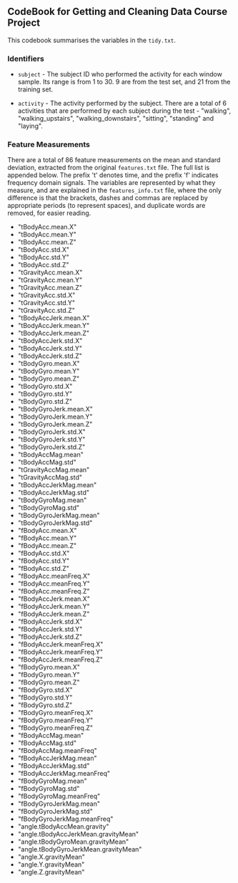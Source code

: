 ## CodeBook for Getting and Cleaning Data Course Project

This codebook summarises the variables in the `tidy.txt`.

### Identifiers

* `subject` - The subject ID who performed the activity for each window sample. Its range is from 1 to 30. 9 are from the test set, and 21 from the training set. 

* `activity` - The activity performed by the subject. There are a total of 6 activities that are performed by each subject during the test - "walking", "walking_upstairs", "walking_downstairs", "sitting", "standing" and "laying". 

### Feature Measurements

There are a total of 86 feature measurements on the mean and standard deviation, extracted from the original `features.txt` file. The full list is appended below. The prefix 't' denotes time, and the prefix 'f' indicates frequency domain signals. The variables are represented by what they measure, and are explained in the `features_info.txt` file, where the only difference is that the brackets, dashes and commas are replaced by appropriate periods (to represent spaces), and duplicate words are removed, for easier reading. 

* "tBodyAcc.mean.X"                    
* "tBodyAcc.mean.Y"                     
* "tBodyAcc.mean.Z"                     
* "tBodyAcc.std.X"                     
* "tBodyAcc.std.Y"                      
* "tBodyAcc.std.Z"                      
* "tGravityAcc.mean.X"                 
* "tGravityAcc.mean.Y"                  
* "tGravityAcc.mean.Z"                  
* "tGravityAcc.std.X"                  
* "tGravityAcc.std.Y"                   
* "tGravityAcc.std.Z"                   
* "tBodyAccJerk.mean.X"                
* "tBodyAccJerk.mean.Y"                 
* "tBodyAccJerk.mean.Z"                 
* "tBodyAccJerk.std.X"                 
* "tBodyAccJerk.std.Y"                  
* "tBodyAccJerk.std.Z"                  
* "tBodyGyro.mean.X"                   
* "tBodyGyro.mean.Y"                    
* "tBodyGyro.mean.Z"                    
* "tBodyGyro.std.X"                    
* "tBodyGyro.std.Y"                     
* "tBodyGyro.std.Z"                     
* "tBodyGyroJerk.mean.X"               
* "tBodyGyroJerk.mean.Y"                
* "tBodyGyroJerk.mean.Z"                
* "tBodyGyroJerk.std.X"                
* "tBodyGyroJerk.std.Y"                 
* "tBodyGyroJerk.std.Z"                 
* "tBodyAccMag.mean"                   
* "tBodyAccMag.std"                     
* "tGravityAccMag.mean"                 
* "tGravityAccMag.std"                 
* "tBodyAccJerkMag.mean"                
* "tBodyAccJerkMag.std"                 
* "tBodyGyroMag.mean"                  
* "tBodyGyroMag.std"                    
* "tBodyGyroJerkMag.mean"               
* "tBodyGyroJerkMag.std"               
* "fBodyAcc.mean.X"                     
* "fBodyAcc.mean.Y"                     
* "fBodyAcc.mean.Z"                    
* "fBodyAcc.std.X"                      
* "fBodyAcc.std.Y"                      
* "fBodyAcc.std.Z"                     
* "fBodyAcc.meanFreq.X"                 
* "fBodyAcc.meanFreq.Y"                 
* "fBodyAcc.meanFreq.Z"                
* "fBodyAccJerk.mean.X"                 
* "fBodyAccJerk.mean.Y"                 
* "fBodyAccJerk.mean.Z"                
* "fBodyAccJerk.std.X"                  
* "fBodyAccJerk.std.Y"                  
* "fBodyAccJerk.std.Z"                 
* "fBodyAccJerk.meanFreq.X"             
* "fBodyAccJerk.meanFreq.Y"             
* "fBodyAccJerk.meanFreq.Z"            
* "fBodyGyro.mean.X"                    
* "fBodyGyro.mean.Y"                    
* "fBodyGyro.mean.Z"                   
* "fBodyGyro.std.X"                     
* "fBodyGyro.std.Y"                     
* "fBodyGyro.std.Z"                    
* "fBodyGyro.meanFreq.X"                
* "fBodyGyro.meanFreq.Y"                
* "fBodyGyro.meanFreq.Z"               
* "fBodyAccMag.mean"                    
* "fBodyAccMag.std"                     
* "fBodyAccMag.meanFreq"               
* "fBodyAccJerkMag.mean"                
* "fBodyAccJerkMag.std"                 
* "fBodyAccJerkMag.meanFreq"           
* "fBodyGyroMag.mean"                   
* "fBodyGyroMag.std"                    
* "fBodyGyroMag.meanFreq"              
* "fBodyGyroJerkMag.mean"               
* "fBodyGyroJerkMag.std"                
* "fBodyGyroJerkMag.meanFreq"          
* "angle.tBodyAccMean.gravity"          
* "angle.tBodyAccJerkMean.gravityMean"  
* "angle.tBodyGyroMean.gravityMean"    
* "angle.tBodyGyroJerkMean.gravityMean" 
* "angle.X.gravityMean"                 
* "angle.Y.gravityMean"                
* "angle.Z.gravityMean"                
